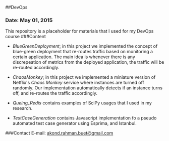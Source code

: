 ##DevOps 
### Date: May 01, 2015 
This repository is a placeholder for materials that I used for my DevOps course
###Content
 * _BlueGreenDeployment_; in this project we implemented the concept of blue-green deployment that re-routes traffic based on monitoring a certain application. The main idea is whenever there is any discrepeation of metrics from the deployed application, the traffic will be re-routed accordingly. 
   
 * _ChaosMonkey_; in this project we implemented a miniature version of Netflix's _Chaos Monkey_ service where instances are turned off randomly.  Our implementation automatically detects if an instance turns off, and re-routes the traffic accordingly.   
 
 * _Queing_Redis_ contains examples of SciPy usages that I used in my research. 
 
 * _TestCaseGeneration_ contains Javascript implementation fo a pseudo automated test case generator using Esprima, and Istanbul.   
 
###Contact
   E-mail: akond.rahman.buet@gmail.com
